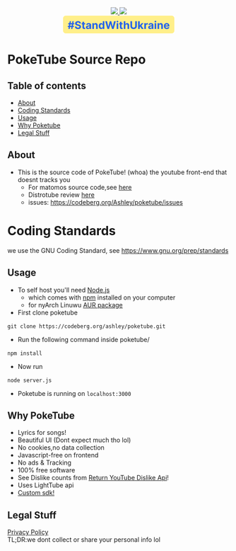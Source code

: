    
  <div align="center">
  <a href="https://poketube.fun/watch?v=9sJUDx7iEJw&quality=medium">
   <img src="https://cdn.glitch.global/5d35aeaf-2df2-4f2f-a4b7-b486694c329b/e31b71e6-7781-4d07-aec2-9e1e8e7d6c6e.image.png?v=1661427092214">
 <img src="https://poketube.fun/css/logo.svg" width="500"> </a><br>
   <img src="https://raw.githubusercontent.com/vshymanskyy/StandWithUkraine/main/badges/StandWithUkraine.svg">

</div>


# PokeTube Source Repo 
 
## Table of contents 
- [About](#about)
- [Coding Standards](#coding-standards)
- [Usage](#usage)
- [Why Poketube](#why-poketube)
- [Legal Stuff](#legal-stuff)


## About 
- This is the source code of PokeTube! (whoa) the youtube front-end that doesnt tracks you 
  - For matomos source code,see [here](https://codeberg.org/ashley/poketube/src/branch/main/t)
  - Distrotube review [here](https://poketube.fun/watch?v=dQw4w9WgXcQ) 
  - issues: https://codeberg.org/Ashley/poketube/issues

# Coding Standards
we use the GNU Coding Standard, see https://www.gnu.org/prep/standards

## Usage 
- To self host you'll need  [Node.js](https://nodejs.org/en/download/) 
  - which comes with [npm](http://npmjs.com) installed on your computer 
  - for nyArch Linuwu [AUR package](https://aur.archlinux.org/packages/nodejs-git)
- First clone poketube
```
git clone https://codeberg.org/ashley/poketube.git
```
- Run the following command inside poketube/
```
npm install 
```
- Now run 
```
node server.js
```
- Poketube is running on `localhost:3000` 
## Why PokeTube
- Lyrics for songs!
- Beautiful UI (Dont expect much tho lol)
- No cookies,no data collection
- Javascript-free on frontend
- No ads & Tracking
- 100% free software
- See Dislike counts from [Return YouTube Dislike Api](https://www.returnyoutubedislike.com/)!
- Uses LightTube api
- <a href="https://github.com/iamashley0/poketube/tree/main/sdk">Custom sdk!</a> 

## Legal Stuff

[Privacy Policy](https://poketube.fun/privacy) <br>
TL;DR:we dont collect or share your personal info lol
